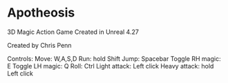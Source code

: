 # Apotheosis
3D Magic Action Game Created in Unreal 4.27

Created by Chris Penn

Controls:
Move: W,A,S,D
Run: hold Shift
Jump: Spacebar
Toggle RH magic: E
Toggle LH magic: Q
Roll: Ctrl
Light attack: Left click
Heavy attack: hold Left click
